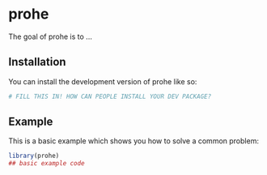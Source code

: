 
# prohe

<!-- badges: start -->
<!-- badges: end -->

The goal of prohe is to ...

## Installation

You can install the development version of prohe like so:

``` r
# FILL THIS IN! HOW CAN PEOPLE INSTALL YOUR DEV PACKAGE?
```

## Example

This is a basic example which shows you how to solve a common problem:

``` r
library(prohe)
## basic example code
```

